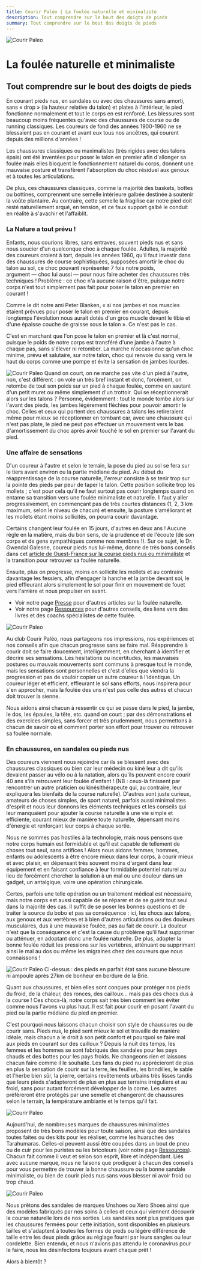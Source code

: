 ```yaml
---
title: Courir Paléo | La foulée naturelle et minimaliste
description: Tout comprendre sur le bout des doigts de pieds
summary: Tout comprendre sur le bout des doigts de pieds
---
```

![Courir Paleo](/assets/images/CourirPaleo_course_Corse_Balagne_sentier_sandale_1200px.jpg)
# La foulée naturelle et minimaliste
## Tout comprendre sur le bout des doigts de pieds

En courant pieds nus, en sandales ou avec des chaussures sans amorti, sans «&nbsp;drop&nbsp;» (la hauteur relative du talon) et plates à l'intérieur, le pied fonctionne normalement et tout le corps en est renforcé. Les blessures sont beaucoup moins fréquentes qu'avec des chaussures de course ou de running classiques.  Les coureurs de fond des années 1900-1960 ne se blessaient pas en courant et avant eux tous nos ancêtres, qui courent depuis des millions d'années&nbsp;!

Les chaussures classiques ou maximalistes (très rigides avec des talons épais) ont été inventées pour poser le talon en premier afin d'allonger sa foulée mais elles bloquent le fonctionnement naturel du corps, donnent une mauvaise posture et transfèrent l'absorption du choc résiduel aux genoux et à toutes les articulations.

De plus, ces chaussures classiques, comme la majorité des baskets, bottes ou bottines, comprennent une semelle intérieure galbée destinée à soutenir la voûte plantaire. Au contraire, cette semelle la fragilise car notre pied doit resté naturellement arqué, en tension, et ce faux support galbé le conduit en réalité à s'avachir et l'affaiblit.

### La Nature a tout prévu&nbsp;!

Enfants, nous courions libres, sans entraves, souvent pieds nus et sans nous soucier d'un quelconque choc à chaque foulée. Adultes, la majorité des coureurs croient à tort, depuis les années 1960, qu'il faut investir dans des chaussures de course sophistiquées, supposées amortir le choc du talon au sol, ce choc pouvant représenter 7 fois notre poids, argument&nbsp;&mdash;&nbsp;choc lui aussi&nbsp;&mdash;&nbsp;pour nous faire acheter des chaussures très techniques&nbsp;! Problème&nbsp;: ce choc n'a aucune raison d'être, puisque notre corps n'est tout simplement pas fait pour poser le talon en premier en courant&nbsp;!

Comme le dit notre ami Peter Blanken, «&nbsp;si nos jambes et nos muscles étaient prévues pour poser le talon en premier en courant, depuis longtemps l'évolution nous aurait dotés d'un gros muscle devant le tibia et d'une épaisse couche de graisse sous le talon&nbsp;». Ce n'est pas le cas. 

C'est en marchant que l'on pose le talon en premier et là c'est normal, puisque le poids de notre corps est transféré d'une jambe à l'autre à chaque pas, sans s'élever ni retomber. La marche n'occasionne qu'un choc minime, prévu et salutaire, sur notre talon, choc qui renvoie du sang vers le haut du corps comme une pompe et évite la sensation de jambes lourdes.

![Courir Paleo](/assets/images/CourirPaleo_foulee_Parc-Montsouris_pieds_1200px.jpg)
Quand on court, on ne marche pas vite d'un pied à l'autre, non, c'est différent&nbsp;: on vole un très bref instant et donc, forcément, on retombe de tout son poids sur un pied à chaque foulée, comme en sautant d'un petit muret ou même simplement d'un trottoir. Qui se réceptionnerait alors sur les talons&nbsp;? Personne, évidemment&nbsp;: tout le monde tombe alors sur l'avant des pieds, les jambes légèrement fléchies pour pouvoir amortir le choc. Celles et ceux qui portent des chaussures à talons les retireraient même pour mieux se réceptionner en tombant car, avec une chaussure qui n'est pas plate, le pied ne peut pas effectuer un mouvement vers le bas d'amortissement du choc après avoir touché le sol en premier sur l'avant du pied.

### Une affaire de sensations
D'un coureur à l'autre et selon le terrain, la pose du pied au sol se fera sur le tiers avant environ ou la partie médiane du pied. Au début du réapprentissage de la course naturelle, l'erreur consiste à se tenir trop sur la pointe des pieds par peur de taper le talon. Cette position sollicite trop les mollets&nbsp;; c'est pour cela qu'il ne faut surtout pas courir longtemps quand on entame sa transition vers une foulée minimaliste et naturelle. Il faut y aller progressivement, en commençant pas de très courtes distances (1, 2, 3&nbsp;km maximum, selon le niveau de chacun) et ensuite, la posture s'améliorant et les mollets étant moins sollicités, on pourra courir davantage.

Certains changent leur foulée en 15 jours, d'autres en deux ans&nbsp;! Aucune règle en la matière, mais du bon sens, de la prudence et de l'écoute (de son corps et de gens sympathiques comme nos membres&nbsp;!). Sur ce sujet, le Dr. Gwendal Galesne, coureur pieds nus lui-même, donne de très bons conseils dans cet [article de Ouest-France sur la course pieds nus ou minimaliste](https://www.ouest-france.fr/sport/running/running-courir-pieds-nus-qu-en-penser-5724359) et la transition pour retrouver sa foulée naturelle.

Ensuite, plus on progresse, moins on sollicite les mollets et au contraire davantage les fessiers, afin d'engager la hanche et la jambe devant soi, le pied effleurant alors simplement le sol pour finir en mouvement de fouet vers l'arrière et nous propulser en avant.

- Voir notre page [Presse](/presse) pour d'autres articles sur la foulée naturelle.
- Voir notre page [Ressources](/ressources) pour d'autres conseils, des liens vers des livres et des coachs spécialistes de cette foulée.

![Courir Paleo](/assets/images/CourirPaleo_atelier_Bois-de-Vincennes_2017_foulees_1200px.jpg)

Au club Courir Paléo, nous partageons nos impressions, nos expériences et nos conseils afin que chacun progresse sans se faire mal. Réapprendre à courir doit se faire doucement, intelligemment, en cherchant à identifier et décrire ses sensations. Les hésitations ou incertitudes, les mauvaises postures ou mauvais mouvements sont communs à presque tout le monde, mais les sensations sont personnelles et c'est d'elles que viendra la progression et pas de vouloir copier un autre coureur à l'identique. Un coureur léger et efficient, effleurant le sol sans efforts, nous inspirera pour s'en approcher, mais la foulée des uns n'est pas celle des autres et chacun doit trouver la sienne.

Nous aidons ainsi chacun à ressentir ce qui se passe dans le pied, la jambe, le dos, les épaules, la tête, etc. quand on court&nbsp;; par des démonstrations et des exercices simples, sans forcer et très prudemment, nous permettons à chacun de savoir où et comment porter son effort pour trouver ou retrouver sa foulée normale.

### En chaussures, en sandales ou pieds nus

Des coureurs viennent nous rejoindre car ils se blessent avec des chaussures classiques ou bien car leur médecin ou kiné leur a dit qu'ils devaient passer au vélo ou à la natation, alors qu'ils peuvent encore courir 40 ans s'ils retrouvent leur foulée d'enfant&nbsp;! (NB&nbsp;: ceux-là finissent par rencontrer un autre praticien ou kinésithérapeute qui, au contraire, leur expliquera les bienfaits de la course naturelle). D'autres sont juste curieux, amateurs de choses simples, de sport naturel, parfois aussi minimalistes d'esprit et nous leur donnons les éléments techniques et les conseils qui leur manquaient pour ajouter la course naturelle à une vie simple et efficiente, courant mieux de manière toute naturelle, dépensant moins d'énergie et renforçant leur corps à chaque sortie.

Nous ne sommes pas hostiles à la technologie, mais nous pensons que notre corps humain est formidable et qu'il est capable de tellement de choses tout seul, sans artifices&nbsp;! Alors nous aidons femmes, hommes, enfants ou adolescents à être encore mieux dans leur corps, à courir mieux et avec plaisir, en dépensant très souvent moins d'argent dans leur équipement et en faisant confiance à leur formidable potentiel naturel au lieu de forcément chercher la solution à un mal ou une douleur dans un gadget, un antalgique, voire une opération chirurgicale.

Certes, parfois une telle opération ou un traitement médical est nécessaire, mais notre corps est aussi capable de se réparer et de se guérir tout seul dans la majorité des cas. Il suffit de se poser les bonnes questions et de traiter la source du bobo et pas sa conséquence&nbsp;: ici, les chocs aux talons, aux genoux et aux vertèbres et à bien d'autres articulations ou des douleurs musculaires, dus à une mauvaise foulée, pas au fait de courir. La douleur n'est que la conséquence et c'est la cause du problème qu'il faut supprimer ou atténuer, en adoptant donc une foulée naturelle. De plus, adopter la bonne foulée réduit les pressions sur les vertèbres, atténuant ou supprimant ainsi le mal au dos ou même les migraines chez des coureurs que nous connaissons&nbsp;!

![Courir Paleo](/assets/images/CourirPaleo_course_IdF_sandales_pierres_1200px.jpg)
Ci-dessus&nbsp;: des pieds en parfait état sans aucune blessure ni ampoule après 27km de bonheur en bordure de la Brie.

Quant aux chaussures, et bien elles sont conçues pour protéger nos pieds du froid, de la chaleur, des ronces, des cailloux... mais pas des chocs dus à la course&nbsp;! Ces chocs-là, notre corps sait très bien comment les éviter comme nous l'avons vu plus haut. Il est fait pour courir en posant l'avant du pied ou la partie médiane du pied en premier.

C'est pourquoi nous laissons chacun choisir son style de chaussures ou de courir sans. Pieds nus, le pied sent mieux le sol et travaille de manière idéale, mais chacun a le droit à son petit confort et pourquoi se faire mal aux pieds en courant sur des cailloux&nbsp;? Depuis la nuit des temps, les femmes et les hommes se sont fabriqués des sandales pour les pays chauds et des bottes pour les pays froids. Ne changeons rien et laissons chacun faire comme il le souhaite. Les fans du pied nu apprécieront de plus en plus la sensation de courir sur la terre, les feuilles, les brindilles, le sable et l'herbe bien sûr, la pierre, certains revêtements urbains très lisses tandis que leurs pieds s'adapteront de plus en plus aux terrains irréguliers et au froid, sans pour autant forcément développer de la corne. Les autres préfèreront être protégés par une semelle et changeront de chaussures selon le terrain, la température ambiante et le temps qu'il fait.

![Courir Paleo](/assets/images/CourirPaleo_Vincennes_VFF_1080px.jpg)

Aujourd'hui, de nombreuses marques de chaussures minimalistes proposent de très bons modèles pour toute saison, ainsi que des sandales toutes faites ou des kits pour les réaliser, comme les huaraches des Tarahumaras. Celles-ci peuvent aussi être coupées dans un bout de pneu ou de cuir pour les puristes ou les bricoleurs (voir notre page [Ressources](/ressources)). Chacun fait comme il veut et selon son esprit, libre et indépendant. Liés avec aucune marque, nous ne faisons que prodiguer à chacun des conseils pour vous permettre de trouver la bonne chaussure ou la bonne sandale minimaliste, ou bien de courir pieds nus sans vous blesser ni avoir froid ou trop chaud.

![Courir Paleo](/assets/images/CourirPaleo_course_sorties_sandales_pret_1200px.jpg)

Nous prêtons des sandales de marques Unshoes ou Xero Shoes ainsi que des modèles fabriqués par nos soins à celles et ceux qui viennent découvrir la course naturelle lors de nos sorties. Les sandales sont plus pratiques que les chaussures fermées pour cette initiation, sont disponibles en plusieurs tailles et s'adaptent à toutes les formes de pieds ou légère différence de taille entre les deux pieds grâce au réglage fourni par leurs sangles ou leur cordelette. Bien entendu, et nous n'avions pas attendu le coronavirus pour le faire, nous les désinfectons toujours avant chaque prêt&nbsp;!

Alors à bientôt&nbsp;?
